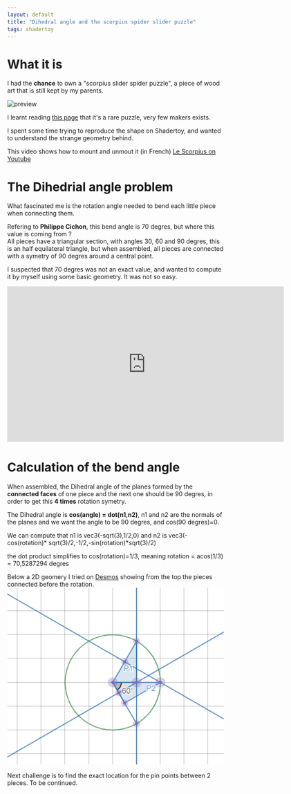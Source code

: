 ```yaml
---
layout: default
title: "Dihedral angle and the scorpius spider slider puzzle"
tags: shadertoy
---
```


# What it is

I had the **chance** to own a "scorpius slider spider puzzle", a piece of wood art that is still kept by my parents.

![preview](https://static.blog4ever.com/2008/06/213622/artfichier_213622_8769121_202010012502419.png)

I learnt reading [this page](https://www.lairdubois.fr/creations/14279-le-scorpius.html) that it's a rare puzzle, very few makers exists.

I spent some time trying to reproduce the shape on Shadertoy, and wanted to understand the strange geometry behind.

This video shows how to mount and unmout it (in French)
[Le Scorpius on Youtube](https://www.youtube.com/watch?time_continue=13&v=2orJ6rTSx2s&feature=emb_logo)

# The Dihedrial angle problem

What fascinated me is the rotation angle needed to bend each little piece when connecting them.

Refering to **Philippe Cichon**, this bend angle is 70 degres, but where this value is coming from ?  
All pieces have a triangular section, with angles 30, 60 and 90 degres, this is an half equilateral triangle, but when assembled, all pieces are connected with a symetry of 90 degres around a central point.

I suspected that 70 degres was not an exact value, and wanted to compute it by myself using some basic geometry. It was not so easy.

<iframe width="640" height="360" frameborder="0" src="https://www.shadertoy.com/embed/Nlf3W2?gui=true&t=10&paused=true&muted=false" allowfullscreen></iframe>

# Calculation of the bend angle

When assembled, the Dihedral angle of the planes formed by the **connected faces** of one piece and the next one should be 90 degres, in order to get this **4 times** rotation symetry.

The Dihedral angle is **cos(angle) = dot(n1,n2)**, n1 and n2 are the normals of the planes and we want the angle to be 90 degres, and cos(90 degres)=0.

We can compute that n1 is vec3(-sqrt(3),1/2,0) and n2 is vec3(-cos(rotation)* sqrt(3)/2,-1/2,-sin(rotation)*sqrt(3)/2)

the dot product simplifies to cos(rotation)=1/3, meaning rotation = acos(1/3) = 70,5287294 degres

Below a 2D geomery I tried on [Desmos](https://www.desmos.com/geometry/g1cdjpyrzq) showing from the top the pieces connected before the rotation.
![preview](/assets/images/dihedral_desmos.png)

Next challenge is to find the exact location for the pin points between 2 pieces. To be continued.

